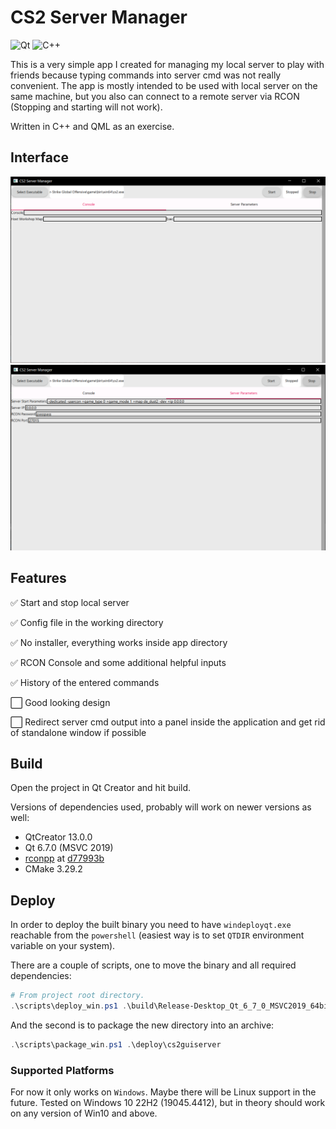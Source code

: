 # CS2 Server Manager

![Qt](https://img.shields.io/badge/Qt-%23217346.svg?style=for-the-badge&logo=Qt&logoColor=white) ![C++](https://img.shields.io/badge/c++-%2300599C.svg?style=for-the-badge&logo=c%2B%2B&logoColor=white)

This is a very simple app I created for managing my local server to play with friends because typing commands into server cmd was not really convenient. The app is mostly intended to be used with local server on the same machine, but you also can connect to a remote server via RCON (Stopping and starting will not work).

Written in C++ and QML as an exercise.

## Interface

![Console Page](docs/consolePage.png) ![Server Params Page](docs/serverParametersPage.png)

## Features

✅ Start and stop local server

✅ Config file in the working directory

✅ No installer, everything works inside app directory

✅ RCON Console and some additional helpful inputs

✅ History of the entered commands

⬜️ Good looking design

⬜️ Redirect server cmd output into a panel inside the application and get rid of standalone window if possible

## Build

Open the project in Qt Creator and hit build.

Versions of dependencies used, probably will work on newer versions as well:

- QtCreator 13.0.0
- Qt 6.7.0 (MSVC 2019)
- [rconpp](https://github.com/Jaskowicz1/rconpp) at [d77993b](https://github.com/Jaskowicz1/rconpp/commit/d77993b1e8993701dbf6b2974b41045a915c7b42)
- CMake 3.29.2

## Deploy

In order to deploy the built binary you need to have `windeployqt.exe` reachable from the `powershell` (easiest way is to set `QTDIR` environment variable on your system).

There are a couple of scripts, one to move the binary and all required dependencies:
```powershell
# From project root directory.
.\scripts\deploy_win.ps1 .\build\Release-Desktop_Qt_6_7_0_MSVC2019_64bit_MSVC2022 deploy\cs2guiserver
```

And the second is to package the new directory into an archive:
```powershell
.\scripts\package_win.ps1 .\deploy\cs2guiserver
```

### Supported Platforms

For now it only works on `Windows`. Maybe there will be Linux support in the future. Tested on Windows 10 22H2 (19045.4412), but in theory should work on any version of Win10 and above.
